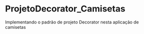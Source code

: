 # ProjetoDecorator_Camisetas
Implementando o padrão de projeto Decorator nesta aplicação de camisetas
